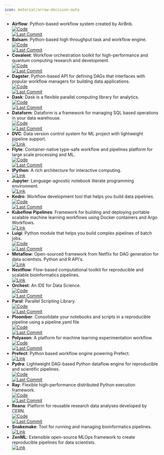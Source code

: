 ```yaml
---
icon: material/arrow-decision-auto
---
```


- **Airflow**: Python-based workflow system created by AirBnb.  
	[![Code](https://img.shields.io/github/stars/apache/airflow?style=for-the-badge&logo=github)](https://github.com/apache/airflow)  
	[![Last Commit](https://img.shields.io/github/last-commit/apache/airflow?style=for-the-badge&logo=github)](https://github.com/apache/airflow)  
- **Balsam**: Python-based high throughput task and workflow engine.  
	[![Code](https://img.shields.io/github/stars/argonne-lcf/balsam?style=for-the-badge&logo=github)](https://github.com/argonne-lcf/balsam)  
	[![Last Commit](https://img.shields.io/github/last-commit/argonne-lcf/balsam?style=for-the-badge&logo=github)](https://github.com/argonne-lcf/balsam)  
- **Covalent**: Workflow orchestration toolkit for high-performance and quantum computing research and development.  
	[![Code](https://img.shields.io/github/stars/AgnostiqHQ/covalent?style=for-the-badge&logo=github)](https://github.com/AgnostiqHQ/covalent)  
	[![Last Commit](https://img.shields.io/github/last-commit/AgnostiqHQ/covalent?style=for-the-badge&logo=github)](https://github.com/AgnostiqHQ/covalent)  
- **Dagster**: Python-based API for defining DAGs that interfaces with popular workflow managers for building data applications.  
	[![Code](https://img.shields.io/github/stars/dagster-io/dagster?style=for-the-badge&logo=github)](https://github.com/dagster-io/dagster)  
	[![Last Commit](https://img.shields.io/github/last-commit/dagster-io/dagster?style=for-the-badge&logo=github)](https://github.com/dagster-io/dagster)  
- **Dask**: Dask is a flexible parallel computing library for analytics.  
	[![Code](https://img.shields.io/github/stars/dask/dask?style=for-the-badge&logo=github)](https://github.com/dask/dask)  
	[![Last Commit](https://img.shields.io/github/last-commit/dask/dask?style=for-the-badge&logo=github)](https://github.com/dask/dask)  
- **Dataform**: Dataform is a framework for managing SQL based operations in your data warehouse.  
	[![Code](https://img.shields.io/github/stars/dataform-co/dataform?style=for-the-badge&logo=github)](https://github.com/dataform-co/dataform)  
	[![Last Commit](https://img.shields.io/github/last-commit/dataform-co/dataform?style=for-the-badge&logo=github)](https://github.com/dataform-co/dataform)  
- **DVC**: Data version control system for ML project with lightweight pipeline support.  
	[![Link](https://img.shields.io/badge/Link-online-brightgreen?style=for-the-badge&logo=cachet&logoColor=65FF8F)](https://dvc.org)  
- **Flyte**: Container-native type-safe workflow and pipelines platform for large scale processing and ML.  
	[![Code](https://img.shields.io/github/stars/flyteorg/flyte?style=for-the-badge&logo=github)](https://github.com/flyteorg/flyte)  
	[![Last Commit](https://img.shields.io/github/last-commit/flyteorg/flyte?style=for-the-badge&logo=github)](https://github.com/flyteorg/flyte)  
- **IPython**: A rich architecture for interactive computing.  
	[![Link](https://img.shields.io/badge/Link-online-brightgreen?style=for-the-badge&logo=cachet&logoColor=65FF8F)](https://ipython.org/)  
- **Jupyter**: Language-agnostic notebook literate programming environment.  
	[![Link](https://img.shields.io/badge/Link-online-brightgreen?style=for-the-badge&logo=cachet&logoColor=65FF8F)](https://jupyter.org/)  
- **Kedro**: Workflow development tool that helps you build data pipelines.  
	[![Code](https://img.shields.io/github/stars/kedro-org/kedro?style=for-the-badge&logo=github)](https://github.com/kedro-org/kedro)  
	[![Last Commit](https://img.shields.io/github/last-commit/kedro-org/kedro?style=for-the-badge&logo=github)](https://github.com/kedro-org/kedro)  
- **Kubeflow Pipelines**: Framework for building and deploying portable scalable machine learning workflows using Docker containers and Argo Workflows.  
	[![Link](https://img.shields.io/badge/Link-online-brightgreen?style=for-the-badge&logo=cachet&logoColor=65FF8F)](https://www.kubeflow.org/docs/components/pipelines/)  
- **Luigi**: Python module that helps you build complex pipelines of batch jobs.  
	[![Code](https://img.shields.io/github/stars/spotify/luigi?style=for-the-badge&logo=github)](https://github.com/spotify/luigi)  
	[![Last Commit](https://img.shields.io/github/last-commit/spotify/luigi?style=for-the-badge&logo=github)](https://github.com/spotify/luigi)  
- **Metaflow**: Open-sourced framework from Netflix for DAG generation for data scientists. Python and R API's.  
	[![Link](https://img.shields.io/badge/Link-online-brightgreen?style=for-the-badge&logo=cachet&logoColor=65FF8F)](https://metaflow.org/)  
- **Nextflow**: Flow-based computational toolkit for reproducible and scalable bioinformatics pipelines.  
	[![Link](https://img.shields.io/badge/Link-online-brightgreen?style=for-the-badge&logo=cachet&logoColor=65FF8F)](http://www.nextflow.io)  
- **Orchest**: An IDE for Data Science.  
	[![Code](https://img.shields.io/github/stars/orchest/orchest?style=for-the-badge&logo=github)](https://github.com/orchest/orchest)  
	[![Last Commit](https://img.shields.io/github/last-commit/orchest/orchest?style=for-the-badge&logo=github)](https://github.com/orchest/orchest)  
- **Parsl**: Parallel Scripting Library.  
	[![Code](https://img.shields.io/github/stars/Parsl/parsl?style=for-the-badge&logo=github)](https://github.com/Parsl/parsl)  
	[![Last Commit](https://img.shields.io/github/last-commit/Parsl/parsl?style=for-the-badge&logo=github)](https://github.com/Parsl/parsl)  
- **Ploomber**: Consolidate your notebooks and scripts in a reproducible pipeline using a pipeline.yaml file  
	[![Code](https://img.shields.io/github/stars/ploomber/ploomber?style=for-the-badge&logo=github)](https://github.com/ploomber/ploomber)  
	[![Last Commit](https://img.shields.io/github/last-commit/ploomber/ploomber?style=for-the-badge&logo=github)](https://github.com/ploomber/ploomber)  
- **Polyaxon**: A platform for machine learning experimentation workflow.  
	[![Code](https://img.shields.io/github/stars/polyaxon/polyaxon?style=for-the-badge&logo=github)](https://github.com/polyaxon/polyaxon)  
	[![Last Commit](https://img.shields.io/github/last-commit/polyaxon/polyaxon?style=for-the-badge&logo=github)](https://github.com/polyaxon/polyaxon)  
- **Prefect**: Python based workflow engine powering Prefect.  
	[![Link](https://img.shields.io/badge/Link-online-brightgreen?style=for-the-badge&logo=cachet&logoColor=65FF8F)](https://docs.prefect.io/)  
- **Pydra**: Lightweight DAG-based Python dataflow engine for reproducible and scientific pipelines.  
	[![Code](https://img.shields.io/github/stars/nipype/pydra?style=for-the-badge&logo=github)](https://github.com/nipype/pydra)  
	[![Last Commit](https://img.shields.io/github/last-commit/nipype/pydra?style=for-the-badge&logo=github)](https://github.com/nipype/pydra)  
- **Ray**: Flexible high-performance distributed Python execution framework.  
	[![Code](https://img.shields.io/github/stars/ray-project/ray?style=for-the-badge&logo=github)](https://github.com/ray-project/ray)  
	[![Last Commit](https://img.shields.io/github/last-commit/ray-project/ray?style=for-the-badge&logo=github)](https://github.com/ray-project/ray)  
- **Reana**: Platform for reusable research data analyses developed by CERN.  
	[![Code](https://img.shields.io/github/stars/reanahub/reana?style=for-the-badge&logo=github)](https://github.com/reanahub/reana)  
	[![Last Commit](https://img.shields.io/github/last-commit/reanahub/reana?style=for-the-badge&logo=github)](https://github.com/reanahub/reana)  
- **Snakemake**: Tool for running and managing bioinformatics pipelines.  
	[![Link](https://img.shields.io/badge/Link-online-brightgreen?style=for-the-badge&logo=cachet&logoColor=65FF8F)](https://snakemake.readthedocs.io/en/stable)  
- **ZenML**: Extensible open-source MLOps framework to create reproducible pipelines for data scientists.  
	[![Link](https://img.shields.io/badge/Link-online-brightgreen?style=for-the-badge&logo=cachet&logoColor=65FF8F)](https://zenml.io)  
